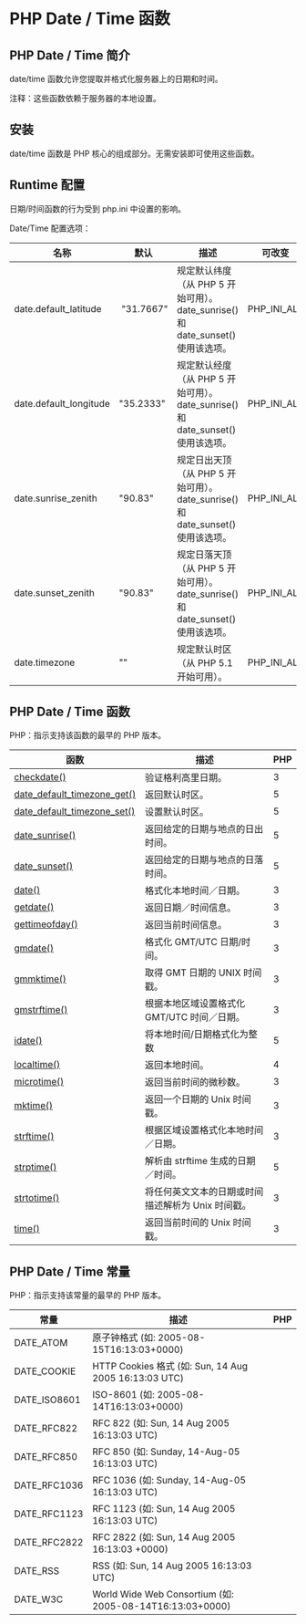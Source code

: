 # PHP Date / Time 函数




## PHP Date / Time 简介

date/time 函数允许您提取并格式化服务器上的日期和时间。

注释：这些函数依赖于服务器的本地设置。

## 安装

date/time 函数是 PHP 核心的组成部分。无需安装即可使用这些函数。

## Runtime 配置

日期/时间函数的行为受到 php.ini 中设置的影响。

Date/Time 配置选项：

| 名称 | 默认 | 描述 | 可改变 |
| --- | --- | --- | --- |
| date.default_latitude |  "31.7667" | 规定默认纬度（从 PHP 5 开始可用）。date_sunrise() 和 date_sunset() 使用该选项。 | PHP_INI_ALL |
| date.default_longitude | "35.2333" | 规定默认经度（从 PHP 5 开始可用）。date_sunrise() 和 date_sunset() 使用该选项。 | PHP_INI_ALL |
| date.sunrise_zenith | "90.83" | 规定日出天顶（从 PHP 5 开始可用）。date_sunrise() 和 date_sunset() 使用该选项。 | PHP_INI_ALL |
| date.sunset_zenith | "90.83" | 规定日落天顶（从 PHP 5 开始可用）。date_sunrise() 和 date_sunset() 使用该选项。 | PHP_INI_ALL |
| date.timezone | "" | 规定默认时区（从 PHP 5.1 开始可用）。 | PHP_INI_ALL |

## PHP Date / Time 函数

PHP：指示支持该函数的最早的 PHP 版本。

| 函数 | 描述 | PHP |
| --- | --- | --- |
| [checkdate()](func_date_checkdate.asp) | 验证格利高里日期。 | 3 |
| [date_default_timezone_get()](func_date_default_timezone_get.asp) | 返回默认时区。 | 5 |
| [date_default_timezone_set()](func_date_default_timezone_set.asp) | 设置默认时区。 | 5 |
| [date_sunrise()](func_date_sunrise.asp) | 返回给定的日期与地点的日出时间。 | 5 |
| [date_sunset()](func_date_sunset.asp) | 返回给定的日期与地点的日落时间。 | 5 |
| [date()](func_date_date.asp) | 格式化本地时间／日期。 | 3 |
| [getdate()](func_date_getdate.asp) | 返回日期／时间信息。 | 3 |
| [gettimeofday()](func_date_gettimeofday.asp) | 返回当前时间信息。 | 3 |
| [gmdate()](func_date_gmdate.asp) | 格式化 GMT/UTC 日期/时间。 | 3 |
| [gmmktime()](func_date_gmmktime.asp) | 取得 GMT 日期的 UNIX 时间戳。 | 3 |
| [gmstrftime()](func_date_gmstrftime.asp) | 根据本地区域设置格式化 GMT/UTC 时间／日期。 | 3 |
| [idate()](func_date_idate.asp) | 将本地时间/日期格式化为整数 | 5 |
| [localtime()](func_date_localtime.asp) | 返回本地时间。 | 4 |
| [microtime()](func_date_microtime.asp) | 返回当前时间的微秒数。 | 3 |
| [mktime()](func_date_mktime.asp) | 返回一个日期的 Unix 时间戳。 | 3 |
| [strftime()](func_date_strftime.asp) | 根据区域设置格式化本地时间／日期。 | 3 |
| [strptime()](func_date_strptime.asp) | 解析由 strftime 生成的日期／时间。 | 5 |
| [strtotime()](func_date_strtotime.asp) | 将任何英文文本的日期或时间描述解析为 Unix 时间戳。 | 3 |
| [time()](func_date_time.asp) | 返回当前时间的 Unix 时间戳。 | 3 |

## PHP Date / Time 常量

PHP：指示支持该常量的最早的 PHP 版本。

| 常量 | 描述 | PHP |
| --- | --- | --- |
| DATE_ATOM | 原子钟格式 (如: 2005-08-15T16:13:03+0000) |
| DATE_COOKIE | HTTP Cookies 格式 (如: Sun, 14 Aug 2005 16:13:03 UTC) |
| DATE_ISO8601 | ISO-8601 (如: 2005-08-14T16:13:03+0000) |
| DATE_RFC822 | RFC 822 (如: Sun, 14 Aug 2005 16:13:03 UTC) |
| DATE_RFC850 | RFC 850 (如: Sunday, 14-Aug-05 16:13:03 UTC) |
| DATE_RFC1036 | RFC 1036 (如: Sunday, 14-Aug-05 16:13:03 UTC) |
| DATE_RFC1123 | RFC 1123 (如: Sun, 14 Aug 2005 16:13:03 UTC) |
| DATE_RFC2822 | RFC 2822 (如: Sun, 14 Aug 2005 16:13:03 +0000) |
| DATE_RSS | RSS (如: Sun, 14 Aug 2005 16:13:03 UTC) |
| DATE_W3C | World Wide Web Consortium (如: 2005-08-14T16:13:03+0000) |




